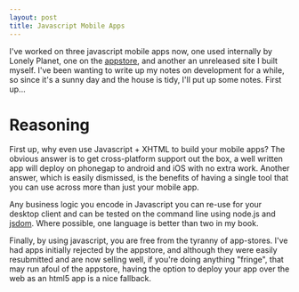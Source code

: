 ```yaml
---
layout: post
title: Javascript Mobile Apps
---
```


I've worked on three javascript mobile apps now, one used internally by Lonely Planet, one on the [appstore](http://itunes.apple.com/nz/app/rankers-app/id454894632?mt=8), and another an unreleased site I built myself. I've been wanting to write up my notes on development for a while, so since it's a sunny day and the house is tidy, I'll put up some notes. First up...

# Reasoning

First up, why even use Javascript + XHTML to build your mobile apps? The obvious answer is to get cross-platform support out the box, a well written app will deploy on phonegap to android and iOS with no extra work. Another answer, which is easily dismissed, is the benefits of having a single tool that you can use across more than just your mobile app.

Any business logic you encode in Javascript you can re-use for your desktop client and can be tested on the command line using node.js and [jsdom](https://github.com/tmpvar/jsdom). Where possible, one language is better than two in my book.

Finally, by using javascript, you are free from the tyranny of app-stores. I've had apps initially rejected by the appstore, and although they were easily resubmitted and are now selling well, if you're doing anything "fringe", that may run afoul of the appstore, having the option to deploy your app over the web as an html5 app is a nice fallback.
